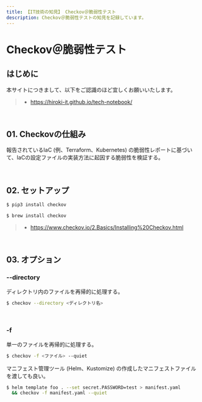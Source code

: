 ```yaml
---
title: 【IT技術の知見】 Checkov＠脆弱性テスト
description: Checkov＠脆弱性テストの知見を記録しています。
---
```


# Checkov＠脆弱性テスト

## はじめに

本サイトにつきまして、以下をご認識のほど宜しくお願いいたします。

> - https://hiroki-it.github.io/tech-notebook/

<br>

## 01. Checkovの仕組み

報告されているIaC (例、Terraform、Kubernetes) の脆弱性レポートに基づいて、IaCの設定ファイルの実装方法に起因する脆弱性を検証する。

<br>

## 02. セットアップ

```bash
$ pip3 install checkov
```

```bash
$ brew install checkov
```

> - https://www.checkov.io/2.Basics/Installing%20Checkov.html

<br>

## 03. オプション

### --directory

ディレクトリ内のファイルを再帰的に処理する。

```bash
$ checkov --directory <ディレクトリ名>
```

<br>

### -f

単一のファイルを再帰的に処理する。

```bash
$ checkov -f <ファイル> --quiet
```

マニフェスト管理ツール (Helm、Kustomize) の作成したマニフェストファイルを渡しても良い。

```bash
$ helm template foo . --set secret.PASSWORD=test > manifest.yaml
  && checkov -f manifest.yaml --quiet
```

<br>
